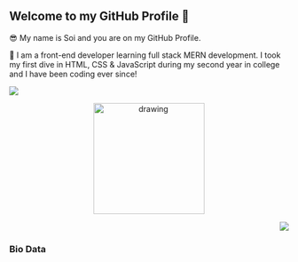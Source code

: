 

## Welcome to my GitHub Profile 👋 

😎 My name is Soi and you are on my GitHub Profile.

🤠 I am a front-end developer learning full stack MERN development. I took my first dive in HTML, CSS & JavaScript during my second year in college and I have been coding ever since! 

<div align="left">
  <a align="center" href="https://github.com/soithangsing">
    <img align="center" src="https://github-readme-stats.vercel.app/api?username=soithangsing&hide=stars&show_icons=true&theme=cobalt2" />
   </a>
  <p align="center">
    <img src="https://github.com/soithangsing/soithangsing/blob/main/powerup.gif" alt="drawing" width="200" height="200"/>
</p>
 
</div>
<div align="right">
 <a href="https://github.com/soithangsing">
    <img align="center" src="https://github-readme-stats.vercel.app/api/top-langs/?username=soithangsing&theme=cobalt2" />
  </a>
  </div>
 
<!--- ![](https://github.com/soithangsing/soithangsing/blob/main/powerup.gif) --->

### Bio Data


<!---
soithangsing/soithangsing is a ✨ special ✨ repository because its `README.md` (this file) appears on your GitHub profile.
You can click the Preview link to take a look at your changes.
--->
